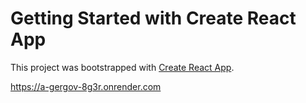 # Getting Started with Create React App

This project was bootstrapped with [Create React App](https://github.com/facebook/create-react-app).

https://a-gergov-8g3r.onrender.com
